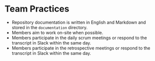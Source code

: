 # Team Practices

* Repository documentation is written in English and Markdown and stored in the `documentation` directory.
* Members aim to work on-site when possible.
* Members participate in the daily scrum meetings or respond to the transcript in Slack within the same day.
* Members participate in the retrospective meetings or respond to the transcript in Slack within the same day.
